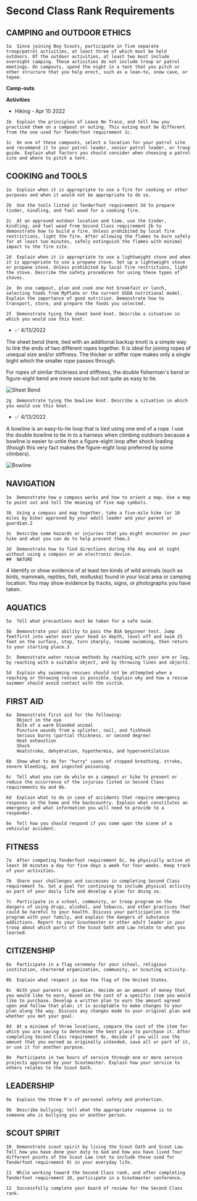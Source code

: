 # Second Class Rank Requirements

## CAMPING and OUTDOOR ETHICS	
```
1a	Since joining Boy Scouts, participate in five separate troop/patrol activities, at least three of which must be held outdoors. Of the outdoor activities, at least two must include overnight camping. These activities do not include troop or patrol meetings. On campouts, spend the night in a tent that you pitch or other structure that you help erect, such as a lean-to, snow cave, or tepee.	
```
**Camp-outs**

**Activities**
- Hiking - Apr 10 2022


```
1b	Explain the principles of Leave No Trace, and tell how you practiced them on a campout or outing. This outing must be different from the one used for Tenderfoot requirement 1c.	
```

```
1c	On one of these campouts, select a location for your patrol site and recommend it to your patrol leader, senior patrol leader, or troop guide. Explain what factors you should consider when choosing a patrol site and where to pitch a tent.	
```
##	COOKING and TOOLS	
```
2a	Explain when it is appropriate to use a fire for cooking or other purposes and when it would not be appropriate to do so.	
```

```
2b	Use the tools listed in Tenderfoot requirement 3d to prepare tinder, kindling, and fuel wood for a cooking fire.	
```

```
2c	At an approved outdoor location and time, use the tinder, kindling, and fuel wood from Second Class requirement 2b to demonstrate how to build a fire. Unless prohibited by local fire restrictions, light the fire. After allowing the flames to burn safely for at least two minutes, safely extinguish the flames with minimal impact to the fire site.	
```

```
2d	Explain when it is appropriate to use a lightweight stove and when it is appropriate to use a propane stove. Set up a lightweight stove or propane stove. Unless prohibited by local fire restrictions, light the stove. Describe the safety procedures for using these types of stoves.	
```

```
2e	On one campout, plan and cook one hot breakfast or lunch, selecting foods from MyPlate or the current USDA nutritional model. Explain the importance of good nutrition. Demonstrate how to transport, store, and prepare the foods you selected.	
```

```
2f	Demonstrate tying the sheet bend knot. Describe a situation in which you would use this knot.
```
* ✅ 4/13/2022  

 The sheet bend (here, tied with an additional backup knot) is a simple way to link the ends of two different ropes together. It is ideal for joining ropes of unequal size and/or stiffness. The thicker or stiffer rope makes only a single bight which the smaller rope passes through.

 For ropes of similar thickness and stiffness, the double fisherman's bend or figure-eight bend are more secure but not quite as easy to tie.


![Sheet Bend](./media/images/second-class-2f-sheet-bend.jpg)

```
2g	Demonstrate tying the bowline knot. Describe a situation in which you would use this knot.	
```
* ✅ 4/13/2022  

A bowline is an easy-to-tie loop that is tied using one end of a rope. I use the double bowline to tie in to a harness when climbing outdoors because a bowline is easier to untie than a figure-eight loop after shock loading (though this very fact makes the figure-eight loop preferred by some climbers). 

![Bowline](./media/images/second-class-2g-bowline.jpg)

##	NAVIGATION 
```
3a	Demonstrate how a compass works and how to orient a map. Use a map to point out and tell the meaning of five map symbols.	
```
```
3b	Using a compass and map together, take a five-mile hike (or 10 miles by bike) approved by your adult leader and your parent or guardian.2	
```
```
3c	Describe some hazards or injuries that you might encounter on your hike and what you can do to help prevent them.2	
```
```
3d	Demonstrate how to find directions during the day and at night without using a compass or an electronic device.	
##	NATURE	
```
4	Identify or show evidence of at least ten kinds of wild animals (such as birds, mammals, reptiles, fish, mollusks) found in your local area or camping location. You may show evidence by tracks, signs, or photographs you have taken.	
##	AQUATICS	
```
5a	Tell what precautions must be taken for a safe swim.	
```
```
5b	Demonstrate your ability to pass the BSA beginner test. Jump feetfirst into water over your head in depth, level off and swim 25 feet on the surface, stop, turn sharply, resume swimming, then return to your starting place.3	
```
```
5c	Demonstrate water rescue methods by reaching with your arm or leg, by reaching with a suitable object, and by throwing lines and objects.
```
```
5d	Explain why swimming rescues should not be attempted when a reaching or throwing rescue is possible. Explain why and how a rescue swimmer should avoid contact with the victim.	
```
##	FIRST AID	
```
6a	Demonstrate first aid for the following:	
	Object in the eye	
	Bite of a warm blooded animal	
	Puncture wounds from a splinter, nail, and fishhook	
	Serious burns (partial thickness, or second degree)	
	Heat exhaustion	
	Shock	
	Heatstroke, dehydration, hypothermia, and hyperventilation	
```
```
6b	Show what to do for "hurry" cases of stopped breathing, stroke, severe bleeding, and ingested poisoning.	
```
```
6c	Tell what you can do while on a campout or hike to prevent or reduce the occurrence of the injuries listed in Second Class requirements 6a and 6b.	
```
```
6d	Explain what to do in case of accidents that require emergency response in the home and the backcountry. Explain what constitutes an emergency and what information you will need to provide to a responder.	
```
```
6e	Tell how you should respond if you come upon the scene of a vehicular accident.	
```
## FITNESS	
```
7a	After competing Tenderfoot requirement 6c, be physically active at least 30 minutes a day for five days a week for four weeks. Keep track of your activities.	
```
```
7b	Share your challenges and successes in completing Second Class requirement 7a. Set a goal for continuing to include physical activity as part of your daily life and develop a plan for doing so.	
```
```
7c	Participate in a school, community, or troop program on the dangers of using drugs, alcohol, and tobacco, and other practices that could be harmful to your health. Discuss your participation in the program with your family, and explain the dangers of substance addictions. Report to your Scoutmaster or other adult leader in your troop about which parts of the Scout Oath and Law relate to what you learned.	
```
##	CITIZENSHIP	
```
8a	Participate in a flag ceremony for your school, religious institution, chartered organization, community, or Scouting activity.	
```
```
8b	Explain what respect is due the flag of the United States.	
```
```
8c	With your parents or guardian, decide on an amount of money that you would like to earn, based on the cost of a specific item you would like to purchase. Develop a written plan to earn the amount agreed upon and follow that plan; it is acceptable to make changes to your plan along the way. Discuss any changes made to your original plan and whether you met your goal.	
```
```
8d	At a minimum of three locations, compare the cost of the item for which you are saving to determine the best place to purchase it. After completing Second Class requirement 8c, decide if you will use the amount that you earned as originally intended, save all or part of it, or use it for another purpose.	
```
```
8e	Participate in two hours of service through one or more service projects approved by your Scoutmaster. Explain how your service to others relates to the Scout Oath.	
```
##	LEADERSHIP	
```
9a	Explain the three R's of personal safety and protection.	
```
```
9b	Describe bullying; tell what the appropriate response is to someone who is bullying you or another person.	
```
##	SCOUT SPIRIT	
```
10	Demonstrate scout spirit by living the Scout Oath and Scout Law. Tell how you have done your duty to God and how you have lived four different points of the Scout Law (not to include those used for Tenderfoot requirement 9) in your everyday life.	
```
```
11	While working toward the Second Class rank, and after completing Tenderfoot requirement 10, participate in a Scoutmaster conference.	
```
```
12	Successfully complete your board of review for the Second Class rank.	
```

